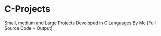 # C-Projects
Small, medium and Large Projects Developed in C Languages By Me [Full Source Code + Output]

